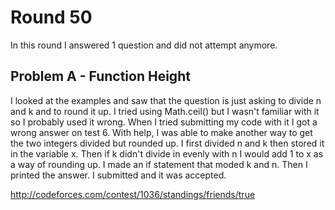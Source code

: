 # Round 50

In this round I answered 1 question and did not attempt anymore.

## Problem A - Function Height

I looked at the examples and saw that the question is just asking to divide n and k and to round it up. I tried using Math.ceil() but I wasn't familiar with it so I probably used it wrong. When I tried submitting my code with it I got a wrong answer on test 6. With help, I was able to make another way to get the two integers divided but rounded up. I first divided n and k then stored it in the variable x. Then if k didn't divide in evenly with n I would add 1 to x as a way of rounding up. I made an if statement that moded k and n. Then I printed the answer. I submitted and it was accepted.

http://codeforces.com/contest/1036/standings/friends/true

